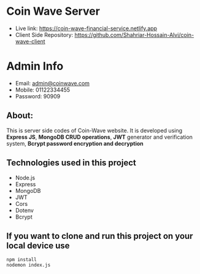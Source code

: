 # Coin Wave Server
- Live link: https://coin-wave-financial-service.netlify.app
- Client Side Repository: https://github.com/Shahriar-Hossain-Alvi/coin-wave-client

# Admin Info
- Email: admin@coinwave.com
- Mobile: 01122334455
- Password: 90909

## About: 
This is server side codes of Coin-Wave website. It is developed using **Express JS**, **MongoDB CRUD operations**, **JWT** generator and verification system, **Bcrypt password encryption and decryption**


## Technologies used in this project

- Node.js
- Express
- MongoDB
- JWT
- Cors
- Dotenv
- Bcrypt

## If you want to clone and run this project on your local device use
```
npm install
nodemon index.js
```